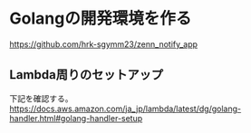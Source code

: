 # Golangの開発環境を作る

https://github.com/hrk-sgymm23/zenn_notify_app

## Lambda周りのセットアップ

下記を確認する。
https://docs.aws.amazon.com/ja_jp/lambda/latest/dg/golang-handler.html#golang-handler-setup
